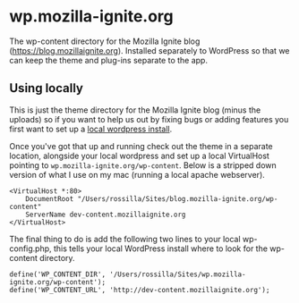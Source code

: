 wp.mozilla-ignite.org
================================

The wp-content directory for the Mozilla Ignite blog (https://blog.mozillaignite.org). Installed separately to WordPress so that we can keep the theme and plug-ins separate to the app.

Using locally
--------------

This is just the theme directory for the Mozilla Ignite blog (minus the uploads) so if you want to help us out by fixing bugs or adding features you first want to set up a [local wordpress install](http://codex.wordpress.org/WordPress_Installation_Techniques).

Once you've got that up and running check out the theme in a separate location, alongside your local wordpress and set up a local VirtualHost pointing to `wp.mozilla-ignite.org/wp-content`. Below is a stripped down version of what I use on my mac (running a local apache webserver).

```
<VirtualHost *:80>
    DocumentRoot "/Users/rossilla/Sites/blog.mozilla-ignite.org/wp-content"
    ServerName dev-content.mozillaignite.org
</VirtualHost>
```

The final thing to do is add the following two lines to your local wp-config.php, this tells your local WordPress install where to look for the wp-content directory. 

```
define('WP_CONTENT_DIR', '/Users/rossilla/Sites/wp.mozilla-ignite.org/wp-content');
define('WP_CONTENT_URL', 'http://dev-content.mozillaignite.org');
```